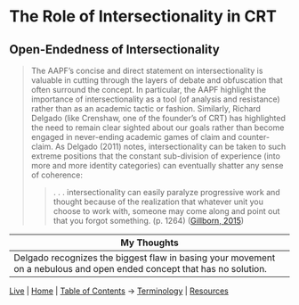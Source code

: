 # The Role of Intersectionality in CRT

## Open-Endedness of Intersectionality

> The AAPF’s concise and direct statement on intersectionality is valuable in cutting through the layers of debate and obfuscation that often surround the concept. In particular, the AAPF highlight the importance of intersectionality as a tool (of analysis and resistance) rather than as an academic tactic or fashion. Similarly, Richard Delgado (like Crenshaw, one of the founder’s of CRT) has highlighted the need to remain clear sighted about our goals rather than become engaged in never-ending academic games of claim and counter-claim. As Delgado (2011) notes, intersectionality can be taken to such extreme positions that the constant sub-division of experience (into more and more identity categories) can eventually shatter any sense of coherence:
>
> >. . . intersectionality can easily paralyze progressive work and thought because of the realization that whatever unit you choose to work with, someone may come along and point out that you forgot something. (p. 1264)
>  ([Gillborn, 2015](https://journals.sagepub.com/doi/pdf/10.1177/1077800414557827)) 

| My Thoughts |
|------------|
| Delgado recognizes the biggest flaw in basing your movement on a nebulous and open ended concept that has no solution. |

[Live](https://sharpninja.github.io/CRT-Research/) | [Home](.) | [Table of Contents](Table%20of%20Contents) -> [Terminology](CRT%20Terminology) | [Resources](Resources)